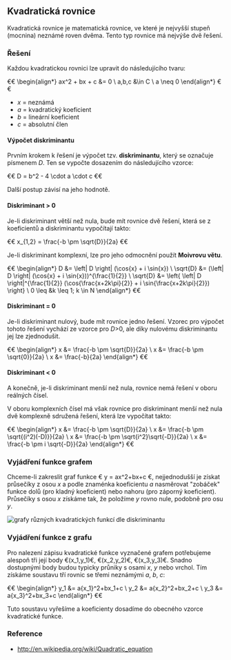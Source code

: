 ## Kvadratická rovnice

Kvadratická rovnice je matematická rovnice, ve které je nejvyšší stupeň (mocnina) neznámé roven dvěma. Tento typ rovnice má nejvýše dvě řešení.

### Řešení

Každou kvadratickou rovnici lze upravit do následujícího tvaru:

€€
\begin{align*}
ax^2 + bx + c &= 0 \\
a,b,c &\in C \\
a \neq 0
\end{align*}
€€

- *x* = neznámá
- *a* = kvadratický koeficient
- *b* = lineární koeficient
- *c* = absolutní člen

#### Výpočet diskriminantu

Prvním krokem k řešení je výpočet tzv. **diskriminantu**, který se označuje písmenem *D*. Ten se vypočte dosazením do následujícího vzorce:

€€ D = b^2 - 4 \cdot a \cdot c €€

Další postup závisí na jeho hodnotě.

#### Diskriminant > 0

Je-li diskriminant větší než nula, bude mít rovnice dvě řešení, která se z koeficientů a diskriminantu vypočítají takto:

€€ x_{1,2} = \frac{-b \pm \sqrt{D}}{2a} €€

Je-li diskriminant komplexní, lze pro jeho odmocnění použít **Moivrovu větu**.

€€ 
\begin{align*}
D &= \left| D \right| (\cos{x} + i \sin{x}) \\
\sqrt{D} &= (\left| D \right| (\cos{x} + i \sin{x}))^{\frac{1}{2}} \\
\sqrt{D} &= \left\{ \left| D \right|^{\frac{1}{2}} (\cos{\frac{x+2k\pi}{2}} + i \sin{\frac{x+2k\pi}{2}}) \right\} \\
0 \leq &k \leq 1; k \in N
\end{align*}
€€

#### Diskriminant = 0

Je-li diskriminant nulový, bude mít rovnice jedno řešení. Vzorec pro výpočet tohoto řešení vychází ze vzorce pro *D*>0, ale díky nulovému diskriminantu jej lze zjednodušit.

€€
\begin{align*}
x &= \frac{-b \pm \sqrt{D}}{2a} \\
x &= \frac{-b \pm \sqrt{0}}{2a} \\
x &= \frac{-b}{2a}
\end{align*}
€€

#### Diskriminant < 0

A konečně, je-li diskriminant menší než nula, rovnice nemá řešení v oboru reálných čísel.

V oboru komplexních čísel má však rovnice pro diskriminant menší než nula dvě komplexně sdružená řešení, která lze vypočítat takto:

€€ 
\begin{align*}
x &= \frac{-b \pm \sqrt{D}}{2a} \\
x &= \frac{-b \pm \sqrt{(i^2)(-D)}}{2a} \\
x &= \frac{-b \pm \sqrt{i^2}\sqrt{-D}}{2a} \\
x &= \frac{-b \pm i \sqrt{-D}}{2a}
\end{align*}
€€

### Vyjádření funkce grafem

Chceme-li zakreslit graf funkce € y = ax^2+bx+c €, nejjednodušší je získat průsečíky z osou *x* a podle znaménka koeficientu *a* nasměrovat "zobáček" funkce dolů (pro kladný koeficient) nebo nahoru (pro záporný koeficient). Průsečíky s osou *x* získáme tak, že položíme *y* rovno nule, podobně pro osu *y*.

![grafy různých kvadratických funkcí dle diskriminantu](http://mathonweb.com/help_ebook/html/functions_3/fungraph02.gif)

### Vyjádření funkce z grafu

Pro nalezení zápisu kvadratické funkce vyznačené grafem potřebujeme alespoň tři její body €(x_1,y_1)€, €(x_2,y_2)€, €(x_3,y_3)€. Snadno dostupnými body budou typicky průniky s osami *x*, *y* nebo vrchol. Tím získáme soustavu tří rovnic se třemi neznámými *a*, *b*, *c*:

€€
\begin{align*}
y_1 &= a{x_1}^2+bx_1+c \\
y_2 &= a{x_2}^2+bx_2+c \\
y_3 &= a{x_3}^2+bx_3+c
\end{align*}
€€

Tuto soustavu vyřešíme a koeficienty dosadíme do obecného vzorce kvadratické funkce.

### Reference

- http://en.wikipedia.org/wiki/Quadratic_equation